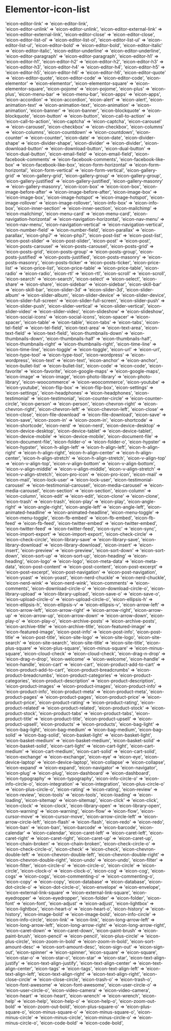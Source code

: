 # Elementor-icon-list

'eicon-editor-link' => 'eicon-editor-link',<br>
'eicon-editor-unlink' => 'eicon-editor-unlink',
'eicon-editor-external-link' => 'eicon-editor-external-link',
'eicon-editor-close' => 'eicon-editor-close',
'eicon-editor-list-ol' => 'eicon-editor-list-ol',
'eicon-editor-list-ul' => 'eicon-editor-list-ul',
'eicon-editor-bold' => 'eicon-editor-bold',
'eicon-editor-italic' => 'eicon-editor-italic',
'eicon-editor-underline' => 'eicon-editor-underline',
'eicon-editor-paragraph' => 'eicon-editor-paragraph',
'eicon-editor-h1' => 'eicon-editor-h1',
'eicon-editor-h2' => 'eicon-editor-h2',
'eicon-editor-h3' => 'eicon-editor-h3',
'eicon-editor-h4' => 'eicon-editor-h4',
'eicon-editor-h5' => 'eicon-editor-h5',
'eicon-editor-h6' => 'eicon-editor-h6',
'eicon-editor-quote' => 'eicon-editor-quote',
'eicon-editor-code' => 'eicon-editor-code',
'eicon-elementor' => 'eicon-elementor',
'eicon-elementor-square' => 'eicon-elementor-square',
'eicon-pojome' => 'eicon-pojome',
'eicon-plus' => 'eicon-plus',
'eicon-menu-bar' => 'eicon-menu-bar',
'eicon-apps' => 'eicon-apps',
'eicon-accordion' => 'eicon-accordion',
'eicon-alert' => 'eicon-alert',
'eicon-animation-text' => 'eicon-animation-text',
'eicon-animation' => 'eicon-animation',
'eicon-banner' => 'eicon-banner',
'eicon-blockquote' => 'eicon-blockquote',
'eicon-button' => 'eicon-button',
'eicon-call-to-action' => 'eicon-call-to-action',
'eicon-captcha' => 'eicon-captcha',
'eicon-carousel' => 'eicon-carousel',
'eicon-checkbox' => 'eicon-checkbox',
'eicon-columns' => 'eicon-columns',
'eicon-countdown' => 'eicon-countdown',
'eicon-counter' => 'eicon-counter',
'eicon-date' => 'eicon-date',
'eicon-divider-shape' => 'eicon-divider-shape',
'eicon-divider' => 'eicon-divider',
'eicon-download-button' => 'eicon-download-button',
'eicon-dual-button' => 'eicon-dual-button',
'eicon-email-field' => 'eicon-email-field',
'eicon-facebook-comments' => 'eicon-facebook-comments',
'eicon-facebook-like-box' => 'eicon-facebook-like-box',
'eicon-form-horizontal' => 'eicon-form-horizontal',
'eicon-form-vertical' => 'eicon-form-vertical',
'eicon-gallery-grid' => 'eicon-gallery-grid',
'eicon-gallery-group' => 'eicon-gallery-group',
'eicon-gallery-justified' => 'eicon-gallery-justified',
'eicon-gallery-masonry' => 'eicon-gallery-masonry',
'eicon-icon-box' => 'eicon-icon-box',
'eicon-image-before-after' => 'eicon-image-before-after',
'eicon-image-box' => 'eicon-image-box',
'eicon-image-hotspot' => 'eicon-image-hotspot',
'eicon-image-rollover' => 'eicon-image-rollover',
'eicon-info-box' => 'eicon-info-box',
'eicon-inner-section' => 'eicon-inner-section',
'eicon-mailchimp' => 'eicon-mailchimp',
'eicon-menu-card' => 'eicon-menu-card',
'eicon-navigation-horizontal' => 'eicon-navigation-horizontal',
'eicon-nav-menu' => 'eicon-nav-menu',
'eicon-navigation-vertical' => 'eicon-navigation-vertical',
'eicon-number-field' => 'eicon-number-field',
'eicon-parallax' => 'eicon-parallax',
'eicon-php7' => 'eicon-php7',
'eicon-post-list' => 'eicon-post-list',
'eicon-post-slider' => 'eicon-post-slider',
'eicon-post' => 'eicon-post',
'eicon-posts-carousel' => 'eicon-posts-carousel',
'eicon-posts-grid' => 'eicon-posts-grid',
'eicon-posts-group' => 'eicon-posts-group',
'eicon-posts-justified' => 'eicon-posts-justified',
'eicon-posts-masonry' => 'eicon-posts-masonry',
'eicon-posts-ticker' => 'eicon-posts-ticker',
'eicon-price-list' => 'eicon-price-list',
'eicon-price-table' => 'eicon-price-table',
'eicon-radio' => 'eicon-radio',
'eicon-rtl' => 'eicon-rtl',
'eicon-scroll' => 'eicon-scroll',
'eicon-search' => 'eicon-search',
'eicon-select' => 'eicon-select',
'eicon-share' => 'eicon-share',
'eicon-sidebar' => 'eicon-sidebar',
'eicon-skill-bar' => 'eicon-skill-bar',
'eicon-slider-3d' => 'eicon-slider-3d',
'eicon-slider-album' => 'eicon-slider-album',
'eicon-slider-device' => 'eicon-slider-device',
'eicon-slider-full-screen' => 'eicon-slider-full-screen',
'eicon-slider-push' => 'eicon-slider-push',
'eicon-slider-vertical' => 'eicon-slider-vertical',
'eicon-slider-video' => 'eicon-slider-video',
'eicon-slideshow' => 'eicon-slideshow',
'eicon-social-icons' => 'eicon-social-icons',
'eicon-spacer' => 'eicon-spacer',
'eicon-table' => 'eicon-table',
'eicon-tabs' => 'eicon-tabs',
'eicon-tel-field' => 'eicon-tel-field',
'eicon-text-area' => 'eicon-text-area',
'eicon-text-field' => 'eicon-text-field',
'eicon-thumbnails-down' => 'eicon-thumbnails-down',
'eicon-thumbnails-half' => 'eicon-thumbnails-half',
'eicon-thumbnails-right' => 'eicon-thumbnails-right',
'eicon-time-line' => 'eicon-time-line',
'eicon-toggle' => 'eicon-toggle',
'eicon-url' => 'eicon-url',
'eicon-type-tool' => 'eicon-type-tool',
'eicon-wordpress' => 'eicon-wordpress',
'eicon-text' => 'eicon-text',
'eicon-anchor' => 'eicon-anchor',
'eicon-bullet-list' => 'eicon-bullet-list',
'eicon-code' => 'eicon-code',
'eicon-favorite' => 'eicon-favorite',
'eicon-google-maps' => 'eicon-google-maps',
'eicon-image' => 'eicon-image',
'eicon-photo-library' => 'eicon-photo-library',
'eicon-woocommerce' => 'eicon-woocommerce',
'eicon-youtube' => 'eicon-youtube',
'eicon-flip-box' => 'eicon-flip-box',
'eicon-settings' => 'eicon-settings',
'eicon-headphones' => 'eicon-headphones',
'eicon-testimonial' => 'eicon-testimonial',
'eicon-counter-circle' => 'eicon-counter-circle',
'eicon-person' => 'eicon-person',
'eicon-chevron-right' => 'eicon-chevron-right',
'eicon-chevron-left' => 'eicon-chevron-left',
'eicon-close' => 'eicon-close',
'eicon-file-download' => 'eicon-file-download',
'eicon-save' => 'eicon-save',
'eicon-zoom-in' => 'eicon-zoom-in',
'eicon-shortcode' => 'eicon-shortcode',
'eicon-nerd' => 'eicon-nerd',
'eicon-device-desktop' => 'eicon-device-desktop',
'eicon-device-tablet' => 'eicon-device-tablet',
'eicon-device-mobile' => 'eicon-device-mobile',
'eicon-document-file' => 'eicon-document-file',
'eicon-folder-o' => 'eicon-folder-o',
'eicon-hypster' => 'eicon-hypster',
'eicon-h-align-left' => 'eicon-h-align-left',
'eicon-h-align-right' => 'eicon-h-align-right',
'eicon-h-align-center' => 'eicon-h-align-center',
'eicon-h-align-stretch' => 'eicon-h-align-stretch',
'eicon-v-align-top' => 'eicon-v-align-top',
'eicon-v-align-bottom' => 'eicon-v-align-bottom',
'eicon-v-align-middle' => 'eicon-v-align-middle',
'eicon-v-align-stretch' => 'eicon-v-align-stretch',
'eicon-pro-icon' => 'eicon-pro-icon',
'eicon-mail' => 'eicon-mail',
'eicon-lock-user' => 'eicon-lock-user',
'eicon-testimonial-carousel' => 'eicon-testimonial-carousel',
'eicon-media-carousel' => 'eicon-media-carousel',
'eicon-section' => 'eicon-section',
'eicon-column' => 'eicon-column',
'eicon-edit' => 'eicon-edit',
'eicon-clone' => 'eicon-clone',
'eicon-trash' => 'eicon-trash',
'eicon-play' => 'eicon-play',
'eicon-angle-right' => 'eicon-angle-right',
'eicon-angle-left' => 'eicon-angle-left',
'eicon-animated-headline' => 'eicon-animated-headline',
'eicon-menu-toggle' => 'eicon-menu-toggle',
'eicon-fb-embed' => 'eicon-fb-embed',
'eicon-fb-feed' => 'eicon-fb-feed',
'eicon-twitter-embed' => 'eicon-twitter-embed',
'eicon-twitter-feed' => 'eicon-twitter-feed',
'eicon-sync' => 'eicon-sync',
'eicon-import-export' => 'eicon-import-export',
'eicon-check-circle' => 'eicon-check-circle',
'eicon-library-save' => 'eicon-library-save',
'eicon-library-download' => 'eicon-library-download',
'eicon-insert' => 'eicon-insert',
'eicon-preview' => 'eicon-preview',
'eicon-sort-down' => 'eicon-sort-down',
'eicon-sort-up' => 'eicon-sort-up',
'eicon-heading' => 'eicon-heading',
'eicon-logo' => 'eicon-logo',
'eicon-meta-data' => 'eicon-meta-data',
'eicon-post-content' => 'eicon-post-content',
'eicon-post-excerpt' => 'eicon-post-excerpt',
'eicon-post-navigation' => 'eicon-post-navigation',
'eicon-yoast' => 'eicon-yoast',
'eicon-nerd-chuckle' => 'eicon-nerd-chuckle',
'eicon-nerd-wink' => 'eicon-nerd-wink',
'eicon-comments' => 'eicon-comments',
'eicon-download-circle-o' => 'eicon-download-circle-o',
'eicon-library-upload' => 'eicon-library-upload',
'eicon-save-o' => 'eicon-save-o',
'eicon-upload-circle-o' => 'eicon-upload-circle-o',
'eicon-ellipsis-h' => 'eicon-ellipsis-h',
'eicon-ellipsis-v' => 'eicon-ellipsis-v',
'eicon-arrow-left' => 'eicon-arrow-left',
'eicon-arrow-right' => 'eicon-arrow-right',
'eicon-arrow-up' => 'eicon-arrow-up',
'eicon-arrow-down' => 'eicon-arrow-down',
'eicon-play-o' => 'eicon-play-o',
'eicon-archive-posts' => 'eicon-archive-posts',
'eicon-archive-title' => 'eicon-archive-title',
'eicon-featured-image' => 'eicon-featured-image',
'eicon-post-info' => 'eicon-post-info',
'eicon-post-title' => 'eicon-post-title',
'eicon-site-logo' => 'eicon-site-logo',
'eicon-site-search' => 'eicon-site-search',
'eicon-site-title' => 'eicon-site-title',
'eicon-plus-square' => 'eicon-plus-square',
'eicon-minus-square' => 'eicon-minus-square',
'eicon-cloud-check' => 'eicon-cloud-check',
'eicon-drag-n-drop' => 'eicon-drag-n-drop',
'eicon-welcome' => 'eicon-welcome',
'eicon-handle' => 'eicon-handle',
'eicon-cart' => 'eicon-cart',
'eicon-product-add-to-cart' => 'eicon-product-add-to-cart',
'eicon-product-breadcrumbs' => 'eicon-product-breadcrumbs',
'eicon-product-categories' => 'eicon-product-categories',
'eicon-product-description' => 'eicon-product-description',
'eicon-product-images' => 'eicon-product-images',
'eicon-product-info' => 'eicon-product-info',
'eicon-product-meta' => 'eicon-product-meta',
'eicon-product-pages' => 'eicon-product-pages',
'eicon-product-price' => 'eicon-product-price',
'eicon-product-rating' => 'eicon-product-rating',
'eicon-product-related' => 'eicon-product-related',
'eicon-product-stock' => 'eicon-product-stock',
'eicon-product-tabs' => 'eicon-product-tabs',
'eicon-product-title' => 'eicon-product-title',
'eicon-product-upsell' => 'eicon-product-upsell',
'eicon-products' => 'eicon-products',
'eicon-bag-light' => 'eicon-bag-light',
'eicon-bag-medium' => 'eicon-bag-medium',
'eicon-bag-solid' => 'eicon-bag-solid',
'eicon-basket-light' => 'eicon-basket-light',
'eicon-basket-medium' => 'eicon-basket-medium',
'eicon-basket-solid' => 'eicon-basket-solid',
'eicon-cart-light' => 'eicon-cart-light',
'eicon-cart-medium' => 'eicon-cart-medium',
'eicon-cart-solid' => 'eicon-cart-solid',
'eicon-exchange' => 'eicon-exchange',
'eicon-eye' => 'eicon-eye',
'eicon-device-laptop' => 'eicon-device-laptop',
'eicon-collapse' => 'eicon-collapse',
'eicon-expand' => 'eicon-expand',
'eicon-navigator' => 'eicon-navigator',
'eicon-plug' => 'eicon-plug',
'eicon-dashboard' => 'eicon-dashboard',
'eicon-typography' => 'eicon-typography',
'eicon-info-circle-o' => 'eicon-info-circle-o',
'eicon-integration' => 'eicon-integration',
'eicon-plus-circle-o' => 'eicon-plus-circle-o',
'eicon-rating' => 'eicon-rating',
'eicon-review' => 'eicon-review',
'eicon-tools' => 'eicon-tools',
'eicon-loading' => 'eicon-loading',
'eicon-sitemap' => 'eicon-sitemap',
'eicon-click' => 'eicon-click',
'eicon-clock' => 'eicon-clock',
'eicon-library-open' => 'eicon-library-open',
'eicon-warning' => 'eicon-warning',
'eicon-flow' => 'eicon-flow',
'eicon-cursor-move' => 'eicon-cursor-move',
'eicon-arrow-circle-left' => 'eicon-arrow-circle-left',
'eicon-flash' => 'eicon-flash',
'eicon-redo' => 'eicon-redo',
'eicon-ban' => 'eicon-ban',
'eicon-barcode' => 'eicon-barcode',
'eicon-calendar' => 'eicon-calendar',
'eicon-caret-left' => 'eicon-caret-left',
'eicon-caret-right' => 'eicon-caret-right',
'eicon-caret-up' => 'eicon-caret-up',
'eicon-chain-broken' => 'eicon-chain-broken',
'eicon-check-circle-o' => 'eicon-check-circle-o',
'eicon-check' => 'eicon-check',
'eicon-chevron-double-left' => 'eicon-chevron-double-left',
'eicon-chevron-double-right' => 'eicon-chevron-double-right',
'eicon-undo' => 'eicon-undo',
'eicon-filter' => 'eicon-filter',
'eicon-circle-o' => 'eicon-circle-o',
'eicon-circle' => 'eicon-circle',
'eicon-clock-o' => 'eicon-clock-o',
'eicon-cog' => 'eicon-cog',
'eicon-cogs' => 'eicon-cogs',
'eicon-commenting-o' => 'eicon-commenting-o',
'eicon-copy' => 'eicon-copy',
'eicon-database' => 'eicon-database',
'eicon-dot-circle-o' => 'eicon-dot-circle-o',
'eicon-envelope' => 'eicon-envelope',
'eicon-external-link-square' => 'eicon-external-link-square',
'eicon-eyedropper' => 'eicon-eyedropper',
'eicon-folder' => 'eicon-folder',
'eicon-font' => 'eicon-font',
'eicon-adjust' => 'eicon-adjust',
'eicon-lightbox' => 'eicon-lightbox',
'eicon-heart-o' => 'eicon-heart-o',
'eicon-history' => 'eicon-history',
'eicon-image-bold' => 'eicon-image-bold',
'eicon-info-circle' => 'eicon-info-circle',
'eicon-link' => 'eicon-link',
'eicon-long-arrow-left' => 'eicon-long-arrow-left',
'eicon-long-arrow-right' => 'eicon-long-arrow-right',
'eicon-caret-down' => 'eicon-caret-down',
'eicon-paint-brush' => 'eicon-paint-brush',
'eicon-pencil' => 'eicon-pencil',
'eicon-plus-circle' => 'eicon-plus-circle',
'eicon-zoom-in-bold' => 'eicon-zoom-in-bold',
'eicon-sort-amount-desc' => 'eicon-sort-amount-desc',
'eicon-sign-out' => 'eicon-sign-out',
'eicon-spinner' => 'eicon-spinner',
'eicon-square' => 'eicon-square',
'eicon-star-o' => 'eicon-star-o',
'eicon-star' => 'eicon-star',
'eicon-text-align-justify' => 'eicon-text-align-justify',
'eicon-text-align-center' => 'eicon-text-align-center',
'eicon-tags' => 'eicon-tags',
'eicon-text-align-left' => 'eicon-text-align-left',
'eicon-text-align-right' => 'eicon-text-align-right',
'eicon-close-circle' => 'eicon-close-circle',
'eicon-trash-o' => 'eicon-trash-o',
'eicon-font-awesome' => 'eicon-font-awesome',
'eicon-user-circle-o' => 'eicon-user-circle-o',
'eicon-video-camera' => 'eicon-video-camera',
'eicon-heart' => 'eicon-heart',
'eicon-wrench' => 'eicon-wrench',
'eicon-help' => 'eicon-help',
'eicon-help-o' => 'eicon-help-o',
'eicon-zoom-out-bold' => 'eicon-zoom-out-bold',
'eicon-plus-square-o' => 'eicon-plus-square-o',
'eicon-minus-square-o' => 'eicon-minus-square-o',
'eicon-minus-circle' => 'eicon-minus-circle',
'eicon-minus-circle-o' => 'eicon-minus-circle-o',
'eicon-code-bold' => 'eicon-code-bold',			
